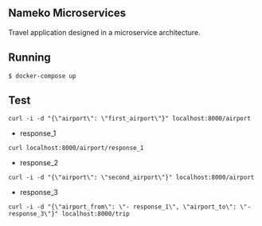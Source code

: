 ## Nameko Microservices

Travel application designed in a microservice architecture.


## Running

`$ docker-compose up`


## Test

`curl -i -d "{\"airport\": \"first_airport\"}" localhost:8000/airport`

- response_1

`curl localhost:8000/airport/response_1`

- response_2

`curl -i -d "{\"airport\": \"second_airport\"}" localhost:8000/airport`

- response_3

`curl -i -d "{\"airport_from\": \"- response_1\", \"airport_to\": \"- response_3\"}" localhost:8000/trip`